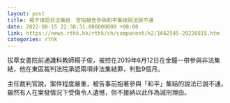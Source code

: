 ```yaml
---
layout: post
title: 楊子俊認非法集結　官指被告參與和平集結說法說不通
date: 2022-08-15 22:38:31.000000000 +08:00
link: https://news.rthk.hk/rthk/ch/component/k2/1662545-20220815.htm
categories: rthk
---
```


拔萃女書院前通識科教師楊子俊，被控在2019年6月12日在金鐘一帶參與非法集結，他在東區裁判法院承認兩項非法集結罪，判監9個月。

主任裁判官說，案件程度嚴重，被告事前抱著參與「和平」集結的說法已說不通，雖然有人在案發情況下受傷令人遺憾，但不接納以此作為減刑理由。

